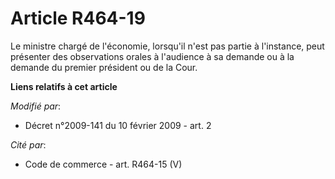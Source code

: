 # Article R464-19

Le ministre chargé de l'économie, lorsqu'il n'est pas partie à l'instance, peut  présenter des observations orales à
l'audience à sa demande ou à la demande du  premier président ou de la Cour.

**Liens relatifs à cet article**

_Modifié par_:

  - Décret n°2009-141 du 10 février 2009 - art. 2

_Cité par_:

  - Code de commerce - art. R464-15 (V)
